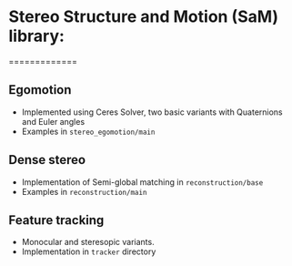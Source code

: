 # Stereo Structure and Motion (SaM) library:
=============
## Egomotion
* Implemented using Ceres Solver, two basic variants with Quaternions and Euler angles
* Examples in `stereo_egomotion/main`

## Dense stereo
* Implementation of Semi-global matching in `reconstruction/base`
* Examples in `reconstruction/main`

## Feature tracking
* Monocular and steresopic variants.
* Implementation in `tracker` directory

